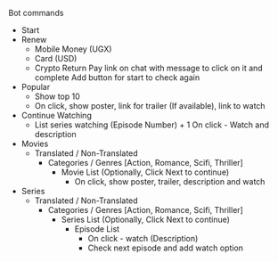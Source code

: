 Bot commands
- Start
- Renew
    - Mobile Money (UGX)
    - Card (USD)
    - Crypto
    Return Pay link on chat with message to click on it and complete
    Add button for start to check again
- Popular
    - Show top 10
    - On click, show poster, link for trailer (If available), link to watch
- Continue Watching
    - List series watching (Episode Number) + 1
        On click - Watch and description
- Movies
    - Translated / Non-Translated
        - Categories / Genres [Action, Romance, Scifi, Thriller]
            - Movie List (Optionally, Click Next to continue)
                - On click, show poster, trailer, description and watch
- Series
    - Translated / Non-Translated
        - Categories / Genres [Action, Romance, Scifi, Thriller]
            - Series List (Optionally, Click Next to continue)
                - Episode List
                    - On click - watch (Description)
                    - Check next episode and add watch option